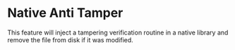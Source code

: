 # Native Anti Tamper

This feature will inject a tampering verification routine in a native library and remove the file from disk if it was modified.

